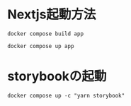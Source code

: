# Nextjs起動方法
`docker compose build app`

`docker compose up app`

# storybookの起動
`docker compose up -c "yarn storybook"`

